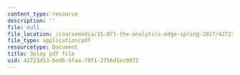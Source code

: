 ```yaml
---
content_type: resource
description: ''
file: null
file_location: /coursemedia/15-071-the-analytics-edge-spring-2017/42721d53bed65faa70f12756d1ec9972_wQvjFfMvXrk.pdf
file_type: application/pdf
resourcetype: Document
title: 3play pdf file
uid: 42721d53-bed6-5faa-70f1-2756d1ec9972
---
```

